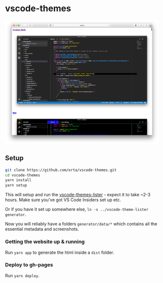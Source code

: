 # vscode-themes

<a href='http://orta.io/vscode-themes/'><img src='screenshots/screenshot.png'></a>

## Setup

```sh
git clone https://github.com/orta/vscode-themes.git
cd vscode-themes
yarn install
yarn setup
```

This will setup and run the [vscode-themes-lister](https://github.com/orta/vscode-theme-lister) - expect it to take ~2-3 hours. Make sure you've got VS Code Insiders set up etc.

Or if you have it set up somewhere else, `ln -s ../vscode-theme-lister generator`.

Now you will reliably have a folders `generator/data/*` which contains all the essential metadata and screenshots.

### Getting the website up & running

Run `yarn app` to generate the html inside a `dist` folder.

### Deploy to gh-pages

Run `yarn deploy`.

